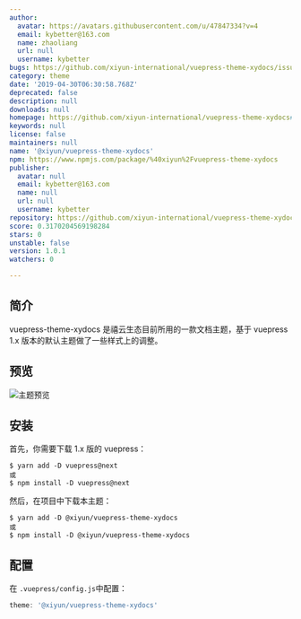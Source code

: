 ```yaml
---
author:
  avatar: https://avatars.githubusercontent.com/u/47847334?v=4
  email: kybetter@163.com
  name: zhaoliang
  url: null
  username: kybetter
bugs: https://github.com/xiyun-international/vuepress-theme-xydocs/issues
category: theme
date: '2019-04-30T06:30:58.768Z'
deprecated: false
description: null
downloads: null
homepage: https://github.com/xiyun-international/vuepress-theme-xydocs#readme
keywords: null
license: false
maintainers: null
name: '@xiyun/vuepress-theme-xydocs'
npm: https://www.npmjs.com/package/%40xiyun%2Fvuepress-theme-xydocs
publisher:
  avatar: null
  email: kybetter@163.com
  name: null
  url: null
  username: kybetter
repository: https://github.com/xiyun-international/vuepress-theme-xydocs
score: 0.3170204569198284
stars: 0
unstable: false
version: 1.0.1
watchers: 0

---
```


## 简介

vuepress-theme-xydocs 是禧云生态目前所用的一款文档主题，基于 vuepress 1.x 版本的默认主题做了一些样式上的调整。

## 预览

![主题预览](./images/preview.jpg)

## 安装

首先，你需要下载 1.x 版的 vuepress：

```shell
$ yarn add -D vuepress@next
或
$ npm install -D vuepress@next
```

然后，在项目中下载本主题：

```shell
$ yarn add -D @xiyun/vuepress-theme-xydocs
或
$ npm install -D @xiyun/vuepress-theme-xydocs
```


## 配置

在 `.vuepress/config.js`中配置：

```js
theme: '@xiyun/vuepress-theme-xydocs'
```
